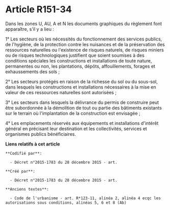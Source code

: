 # Article R151-34

Dans les zones U, AU, A et N les documents graphiques du règlement font apparaître, s'il y a lieu :

1° Les secteurs où les nécessités du fonctionnement des services publics, de l'hygiène, de la protection contre les nuisances
et de la préservation des ressources naturelles ou l'existence de risques naturels, de risques miniers ou de risques
technologiques justifient que soient soumises à des conditions spéciales les constructions et installations de toute nature,
permanentes ou non, les plantations, dépôts, affouillements, forages et exhaussements des sols ;

2° Les secteurs protégés en raison de la richesse du sol ou du sous-sol, dans lesquels les constructions et installations
nécessaires à la mise en valeur de ces ressources naturelles sont autorisées ;

3° Les secteurs dans lesquels la délivrance du permis de construire peut être subordonnée à la démolition de tout ou partie
des bâtiments existants sur le terrain où l'implantation de la construction est envisagée ;

4° Les emplacements réservés aux équipements et installations d'intérêt général en précisant leur destination et les
collectivités, services et organismes publics bénéficiaires.

**Liens relatifs à cet article**

	**Codifié par**:

	  - Décret n°2015-1783 du 28 décembre 2015 - art.

	**Créé par**:

	  - Décret n°2015-1783 du 28 décembre 2015 - art.

	**Anciens textes**:

	  - Code de l'urbanisme - art. R*123-11, alinéa 2, alinéa 4 ecqc les autorisations sous conditions, alinéas 5, 6 et 8 (Ab)
